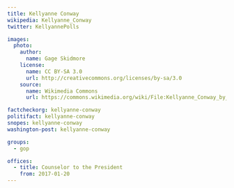 ```yaml
---
title: Kellyanne Conway
wikipedia: Kellyanne_Conway
twitter: KellyannePolls

images:
  photo:
    author:
      name: Gage Skidmore
    license:
      name: CC BY-SA 3.0
      url: http://creativecommons.org/licenses/by-sa/3.0
    source:
      name: Wikimedia Commons
      url: https://commons.wikimedia.org/wiki/File:Kellyanne_Conway_by_Gage_Skidmore_3.jpg

factcheckorg: kellyanne-conway
politifact: kellyanne-conway
snopes: kellyanne-conway
washington-post: kellyanne-conway

groups:
  - gop

offices:
  - title: Counselor to the President
    from: 2017-01-20
---
```

